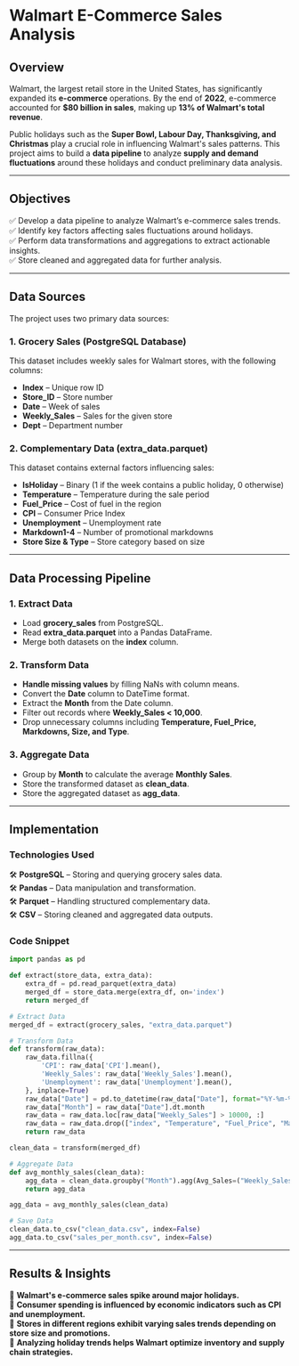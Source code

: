 # Walmart E-Commerce Sales Analysis

## Overview
Walmart, the largest retail store in the United States, has significantly expanded its **e-commerce** operations. By the end of **2022**, e-commerce accounted for **$80 billion in sales**, making up **13% of Walmart's total revenue**. 

Public holidays such as the **Super Bowl, Labour Day, Thanksgiving, and Christmas** play a crucial role in influencing Walmart's sales patterns. This project aims to build a **data pipeline** to analyze **supply and demand fluctuations** around these holidays and conduct preliminary data analysis.

---

## Objectives
✅ Develop a data pipeline to analyze Walmart’s e-commerce sales trends.  
✅ Identify key factors affecting sales fluctuations around holidays.  
✅ Perform data transformations and aggregations to extract actionable insights.  
✅ Store cleaned and aggregated data for further analysis.  

---

## Data Sources
The project uses two primary data sources:

### **1. Grocery Sales (PostgreSQL Database)**
This dataset includes weekly sales for Walmart stores, with the following columns:
- **Index** – Unique row ID
- **Store_ID** – Store number
- **Date** – Week of sales
- **Weekly_Sales** – Sales for the given store
- **Dept** – Department number

### **2. Complementary Data (extra_data.parquet)**
This dataset contains external factors influencing sales:
- **IsHoliday** – Binary (1 if the week contains a public holiday, 0 otherwise)
- **Temperature** – Temperature during the sale period
- **Fuel_Price** – Cost of fuel in the region
- **CPI** – Consumer Price Index
- **Unemployment** – Unemployment rate
- **Markdown1-4** – Number of promotional markdowns
- **Store Size & Type** – Store category based on size

---

## Data Processing Pipeline
### **1. Extract Data**
- Load **grocery_sales** from PostgreSQL.
- Read **extra_data.parquet** into a Pandas DataFrame.
- Merge both datasets on the **index** column.

### **2. Transform Data**
- **Handle missing values** by filling NaNs with column means.
- Convert the **Date** column to DateTime format.
- Extract the **Month** from the Date column.
- Filter out records where **Weekly_Sales < 10,000**.
- Drop unnecessary columns including **Temperature, Fuel_Price, Markdowns, Size, and Type**.

### **3. Aggregate Data**
- Group by **Month** to calculate the average **Monthly Sales**.
- Store the transformed dataset as **clean_data**.
- Store the aggregated dataset as **agg_data**.

---

## Implementation
### **Technologies Used**
🛠 **PostgreSQL** – Storing and querying grocery sales data.  
🛠 **Pandas** – Data manipulation and transformation.  
🛠 **Parquet** – Handling structured complementary data.  
🛠 **CSV** – Storing cleaned and aggregated data outputs.  

### **Code Snippet**
```python
import pandas as pd

def extract(store_data, extra_data):
    extra_df = pd.read_parquet(extra_data)
    merged_df = store_data.merge(extra_df, on='index')
    return merged_df

# Extract Data
merged_df = extract(grocery_sales, "extra_data.parquet")

# Transform Data
def transform(raw_data):
    raw_data.fillna({
        'CPI': raw_data['CPI'].mean(),
        'Weekly_Sales': raw_data['Weekly_Sales'].mean(),
        'Unemployment': raw_data['Unemployment'].mean(),
    }, inplace=True)
    raw_data["Date"] = pd.to_datetime(raw_data["Date"], format="%Y-%m-%d")
    raw_data["Month"] = raw_data["Date"].dt.month
    raw_data = raw_data.loc[raw_data["Weekly_Sales"] > 10000, :]
    raw_data = raw_data.drop(["index", "Temperature", "Fuel_Price", "MarkDown1", "MarkDown2", "MarkDown3", "MarkDown4", "Size", "Type", "Date"], axis=1)
    return raw_data

clean_data = transform(merged_df)

# Aggregate Data
def avg_monthly_sales(clean_data):
    agg_data = clean_data.groupby("Month").agg(Avg_Sales=("Weekly_Sales", "mean")).reset_index().round(2)
    return agg_data

agg_data = avg_monthly_sales(clean_data)

# Save Data
clean_data.to_csv("clean_data.csv", index=False)
agg_data.to_csv("sales_per_month.csv", index=False)
```

---

## Results & Insights
📌 **Walmart's e-commerce sales spike around major holidays.**  
📌 **Consumer spending is influenced by economic indicators such as CPI and unemployment.**  
📌 **Stores in different regions exhibit varying sales trends depending on store size and promotions.**  
📌 **Analyzing holiday trends helps Walmart optimize inventory and supply chain strategies.**  
